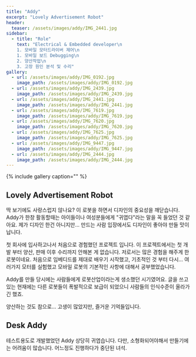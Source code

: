 ```yaml
---
title: "Addy"
excerpt: "Lovely Advertisement Robot"
header:
  teaser: /assets/images/addy/IMG_2441.jpg
sidebar:
  - title: "Role"
    text: "Electrical & Embedded developer\n
    1. 모바일 모터드라이버 제어\n
    1. 모바일 보드 Debugging\n
    2. 양산작업\n
    3. 고장 원인 분석 및 수리"
gallery:
  - url: /assets/images/addy/IMG_0192.jpg
    image_path: /assets/images/addy/IMG_0192.jpg
  - url: /assets/images/addy/IMG_2439.jpg
    image_path: /assets/images/addy/IMG_2439.jpg
  - url: /assets/images/addy/IMG_2441.jpg
    image_path: /assets/images/addy/IMG_2441.jpg
  - url: /assets/images/addy/IMG_7619.jpg
    image_path: /assets/images/addy/IMG_7619.jpg
  - url: /assets/images/addy/IMG_7620.jpg
    image_path: /assets/images/addy/IMG_7620.jpg
  - url: /assets/images/addy/IMG_7625.jpg
    image_path: /assets/images/addy/IMG_7625.jpg
  - url: /assets/images/addy/IMG_9447.jpg
    image_path: /assets/images/addy/IMG_9447.jpg
  - url: /assets/images/addy/IMG_2444.jpg
    image_path: /assets/images/addy/IMG_2444.jpg
---
```


{% include gallery caption="" %}

## Lovely Advertisement Robot

딱 보기에도 사랑스럽지 않나요? 이 로봇을 하면서 디자인의 중요성을 깨닫습니다. 
Addy가 한창 활동할때는 아이들이나 여성분들에게 "귀엽다"라는 말을 꼭 들었던 것 같아요. 
제가 디자인 한건 아니지만... 만드는 사람 입장에서도 디자인이 좋아야 만들 맛이 납니다. 

첫 회사에 입사하고나서 처음으로 경험했던 프로젝트 입니다. 
이 프로젝트에서는 첫 개발 부터 양산, 판매 이후 수리까지 안해본 게 없습니다. 저로서는 많은 경험을 해주게 한 로봇이네요. 
처음으로 임베디드를 제대로 배우기 시작했고, 기초적인 것 부터 다시... 
여러가지 모터를 실험했고 모바일 로봇의 기본적인 사항에 대해서 공부했었습니다. 

Addy를 만들 당시에는 사람들에게 로봇산업이라는게 생소했던 시기였어요. 
글을 쓰고있는 현재에는 다른 로봇들이 폭발적으로 보급이 되었으니 사람들의 인식수준이 올라가긴 했죠.

양산하는 것도 참으로... 고생이 많았지만, 즐거운 기억들입니다.

## Desk Addy
테스트용도로 개발했었던 Addy
상당히 귀엽습니다. 다만, 소형화되어야해서 만들기에는 어려움이 많습니다. 어느정도 진행하다가 중단된 녀석.
